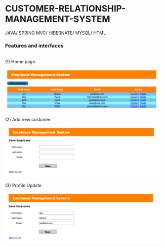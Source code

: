 # CUSTOMER-RELATIONSHIP-MANAGEMENT-SYSTEM
JAVA/ SPRING MVC/ HIBERNATE/ MYSQL/ HTML
<h3>Features and interfaces</h3></p>
<br>(1)	Home page</br>
<br><img src="pic/1.png"></br>
<br>(2)	Add new customer</br>
<br><img src="pic/3.png"></br>
<br>(3)	Profile Update</br>
<br><img src="pic/2.png"></br>